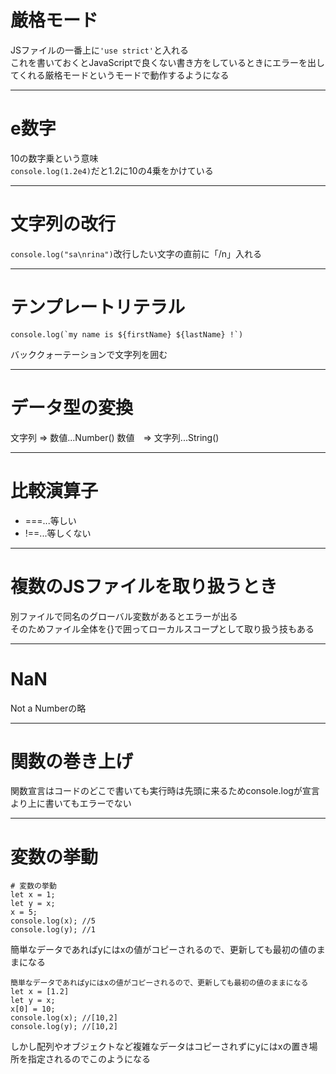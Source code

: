 # 厳格モード
JSファイルの一番上に`'use strict'`と入れる   
これを書いておくとJavaScriptで良くない書き方をしているときにエラーを出してくれる厳格モードというモードで動作するようになる
***

# e数字
10の数字乗という意味   
`console.log(1.2e4)`だと1.2に10の4乗をかけている
***

# 文字列の改行
`console.log("sa\nrina")`改行したい文字の直前に「/n」入れる
***

# テンプレートリテラル
~~~
console.log(`my name is ${firstName} ${lastName} !`)
~~~
バッククォーテーションで文字列を囲む
***

# データ型の変換
文字列 => 数値...Number()
数値　=> 文字列...String()
***

# 比較演算子
- ===...等しい
- !==...等しくない
***

# 複数のJSファイルを取り扱うとき
別ファイルで同名のグローバル変数があるとエラーが出る    
そのためファイル全体を{}で囲ってローカルスコープとして取り扱う技もある
***

# NaN
Not a Numberの略
***

# 関数の巻き上げ
関数宣言はコードのどこで書いても実行時は先頭に来るためconsole.logが宣言より上に書いてもエラーでない
***

# 変数の挙動
~~~
# 変数の挙動
let x = 1;
let y = x;
x = 5;
console.log(x); //5 
console.log(y); //1
~~~
簡単なデータであればyにはxの値がコピーされるので、更新しても最初の値のままになる
~~~
簡単なデータであればyにはxの値がコピーされるので、更新しても最初の値のままになる
let x = [1.2]
let y = x;
x[0] = 10;
console.log(x); //[10,2]
console.log(y); //[10,2]
~~~
しかし配列やオブジェクトなど複雑なデータはコピーされずにyにはxの置き場所を指定されるのでこのようになる
